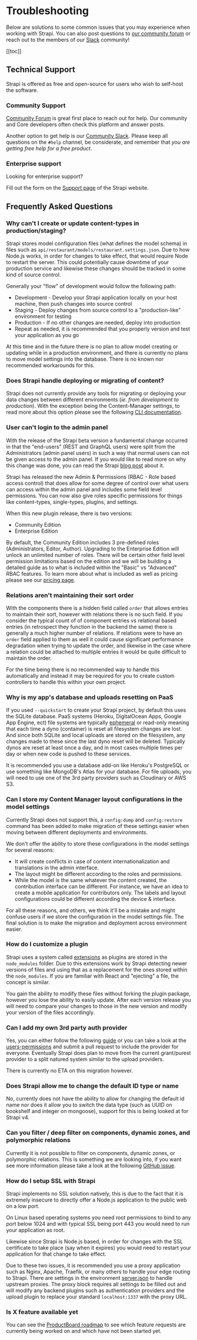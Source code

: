 # Troubleshooting

Below are solutions to some common issues that you may experience when working with Strapi. You can also post questions to [our community forum](https://forum.strapi.io) or reach out to the members of our [Slack](https://slack.strapi.io) community!

[[toc]]

## Technical Support

Strapi is offered as free and open-source for users who wish to self-host the software.

### Community Support

[Community Forum](https://forum.strapi.io) is great first place to reach out for help. Our community and Core developers often check this platform and answer posts.

Another option to get help is our [Community Slack](https://slack.strapi.io). Please keep all questions on the `#help` channel, be considerate, and remember that _you are getting free help for a free product_.

### Enterprise support

Looking for enterprise support?

Fill out the form on the [Support page](https://strapi.io/support) of the Strapi website.

## Frequently Asked Questions

### Why can't I create or update content-types in production/staging?

Strapi stores model configuration files (what defines the model schema) in files such as `api/restaurant/models/restaurant.settings.json`. Due to how Node.js works, in order for changes to take effect, that would require Node to restart the server. This could potentially cause downtime of your production service and likewise these changes should be tracked in some kind of source control.

Generally your "flow" of development would follow the following path:

- Development - Develop your Strapi application locally on your host machine, then push changes into source control
- Staging - Deploy changes from source control to a "production-like" environment for testing
- Production - If no other changes are needed, deploy into production
- Repeat as needed, it is recommended that you properly version and test your application as you go

At this time and in the future there is no plan to allow model creating or updating while in a production environment, and there is currently no plans to move model settings into the database. There is no known nor recommended workarounds for this.

### Does Strapi handle deploying or migrating of content?

Strapi does not currently provide any tools for migrating or deploying your data changes between different environments (_ie. from development to production_). With the exception being the Content-Manager settings, to read more about this option please see the following [CLI documentation](../cli/CLI.md#strapi-configuration-dump-config-dump).

### User can't login to the admin panel

With the release of the Strapi beta version a fundamental change occurred in that the "end-users" (REST and GraphQL users) were split from the Administrators (admin panel users) in such a way that normal users can not be given access to the admin panel. If you would like to read more on why this change was done, you can read the Strapi [blog post](https://strapi.io/blog/why-we-split-the-management-of-the-admin-users-and-end-users) about it.

Strapi has released the new Admin & Permissions (RBAC - Role based access control) that does allow for some degree of control over what users can access within the admin panel and includes some field level permissions. You can now also give roles specific permissions for things like content-types, single-types, plugins, and settings.

When this new plugin release, there is two versions:

- Community Edition
- Enterprise Edition

By default, the Community Edition includes 3 pre-defined roles (Administrators, Editor, Author). Upgrading to the Enterprise Edition will unlock an unlimited number of roles. There will be certain other field level permission limitations based on the edition and we will be building a detailed guide as to what is included within the "Basic" vs "Advanced" RBAC features. To learn more about what is included as well as pricing please see our [pricing page](https://strapi.io/pricing).

### Relations aren't maintaining their sort order

With the components there is a hidden field called `order` that allows entries to maintain their sort, however with relations there is no such field. If you consider the typical count of of component entries vs relational based entries (in retrospect they function in the backend the same) there is generally a much higher number of relations. If relations were to have an `order` field applied to them as well it could cause significant performance degradation when trying to update the order, and likewise in the case where a relation could be attached to multiple entries it would be quite difficult to maintain the order.

For the time being there is no recommended way to handle this automatically and instead it may be required for you to create custom controllers to handle this within your own project.

### Why is my app's database and uploads resetting on PaaS

If you used `--quickstart` to create your Strapi project, by default this uses the SQLite database. PaaS systems (Heroku, DigitalOcean Apps, Google App Engine, ect) file systems are typically [ephemeral](https://devcenter.heroku.com/articles/dynos#ephemeral-filesystem) or read-only meaning that each time a dyno (container) is reset all filesystem changes are lost. And since both SQLite and local uploads are stored on the filesystem, any changes made to these since the last dyno reset will be deleted. Typically dynos are reset at least once a day, and in most cases multiple times per day or when new code is pushed to these services.

It is recommended you use a database add-on like Heroku's PostgreSQL or use something like MongoDB's Atlas for your database. For file uploads, you will need to use one of the 3rd party providers such as Cloudinary or AWS S3.

### Can I store my Content Manager layout configurations in the model settings

Currently Strapi does not support this, a `config:dump` and `config:restore` command has been added to make migration of these settings easier when moving between different deployments and environments.

We don't offer the ability to store these configurations in the model settings for several reasons:

- It will create conflicts in case of content internationalization and translations in the admin interface.
- The layout might be different according to the roles and permissions.
- While the model is the same whatever the content created, the contribution interface can be different. For instance, we have an idea to create a mobile application for contributors only. The labels and layout configurations could be different according the device & interface.

For all these reasons, and others, we think it'll be a mistake and might confuse users if we store the configuration in the model settings file. The final solution is to make the migration and deployment across environment easier.

### How do I customize a plugin

Strapi uses a system called [extensions](../concepts/customization.md#plugin-extensions) as plugins are stored in the `node_modules` folder. Due to this extensions work by Strapi detecting newer versions of files and using that as a replacement for the ones stored within the `node_modules`. If you are familiar with React and "ejecting" a file, the concept is similar.

You gain the ability to modify these files without forking the plugin package, however you lose the ability to easily update. After each version release you will need to compare your changes to those in the new version and modify your version of the files accordingly.

### Can I add my own 3rd party auth provider

Yes, you can either follow the following [guide](../plugins/users-permissions.md#adding-a-new-provider-to-your-project) or you can take a look at the [users-permissions](https://github.com/strapi/strapi/tree/master/packages/strapi-plugin-users-permissions) and submit a pull request to include the provider for everyone. Eventually Strapi does plan to move from the current grant/purest provider to a split natured system similar to the upload providers.

There is currently no ETA on this migration however.

### Does Strapi allow me to change the default ID type or name

No, currently does not have the ability to allow for changing the default id name nor does it allow you to switch the data type (such as UUID on bookshelf and integer on mongoose), support for this is being looked at for Strapi v4.

### Can you filter / deep filter on components, dynamic zones, and polymorphic relations

Currently it is not possible to filter on components, dynamic zones, or polymorphic relations. This is something we are looking into, if you want see more information please take a look at the following [GitHub issue](https://github.com/strapi/strapi/issues/5124).

### How do I setup SSL with Strapi

Strapi implements no SSL solution natively, this is due to the fact that it is extremely insecure to directly offer a Node.js application to the public web on a low port.

On Linux based operating systems you need root permissions to bind to any port below 1024 and with typical SSL being port 443 you would need to run your application as root.

Likewise since Strapi is Node.js based, in order for changes with the SSL certificate to take place (say when it expires) you would need to restart your application for that change to take effect.

Due to these two issues, it is recommended you use a proxy application such as Nginx, Apache, Traefik, or many others to handle your edge routing to Strapi. There are settings in the environment [server.json](../concepts/configurations.md#server) to handle upstream proxies. The proxy block requires all settings to be filled out and will modify any backend plugins such as authentication providers and the upload plugin to replace your standard `localhost:1337` with the proxy URL.

### Is X feature available yet

You can see the [ProductBoard roadmap](https://portal.productboard.com/strapi) to see which feature requests are currently being worked on and which have not been started yet.
